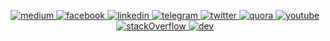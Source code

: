 <center>

<a href = "https://medium.com/@aahnik" > <img src = "https://github.com/aahnik/aahnik/blob/master/social_media_logos/medium.png?raw=true" alt = "medium" > </a >
<a href = "https://www.facebook.com/aahnik.daw" > <img src = "https://github.com/aahnik/aahnik/blob/master/social_media_logos/facebook.png?raw=true" alt = "facebook" > </a >
<a href = "https://www.linkedin.com/in/aahnik-daw-067a011b3/" > <img src = "https://github.com/aahnik/aahnik/blob/master/social_media_logos/linkedin.png?raw=true" alt = "linkedin" > </a >
<a href = "https://telegram.me/aahnikd" > <img src = "https://github.com/aahnik/aahnik/blob/master/social_media_logos/telegram.png?raw=true" alt = "telegram" > </a >
<a href = "https://twitter.com/AahnikD" > <img src = "https://github.com/aahnik/aahnik/blob/master/social_media_logos/twitter.png?raw=true" alt = "twitter" > </a >
<a href = "https://www.quora.com/profile/Aahnik-Daw" > <img src = "https://github.com/aahnik/aahnik/blob/master/social_media_logos/quora.png?raw=true" alt = "quora" > </a >
<a href = "https://www.youtube.com/channel/UCcEbN0d8iLTB6ZWBE_IDugg" > <img src = "https://github.com/aahnik/aahnik/blob/master/social_media_logos/youtube.png?raw=true" alt = "youtube" > </a >
<a href = "https://stackoverflow.com/users/13523305/aahnik-daw" > <img src = "https://github.com/aahnik/aahnik/blob/master/social_media_logos/stackOverflow.png?raw=true" alt = "stackOverflow" > </a >
<a href = "https://dev.to/aahnik" > <img src = "https://github.com/aahnik/aahnik/blob/master/social_media_logos/dev.png?raw=true" alt = "dev" > </a >


</center>
